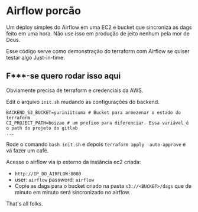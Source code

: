 # Airflow porcão

Um deploy simples do Airflow em uma EC2 e bucket que sincroniza as dags feito em uma hora. Não use isso em produção de jeito nenhum pela mor de Deus.

Esse código serve como demonstração do terraform com Airflow se quiser testar algo Just-in-time.

## F\*\*\*-se quero rodar isso aqui

Obviamente precisa de terraform e credenciais da AWS.

Edit o arquivo `init.sh` mudando as configurações do backend.

```shell
BACKEND_S3_BUCKET=yuriniitsuma # Bucket para armezenar o estado do terraform
CI_PROJECT_PATH=boizao # um prefixo para diferenciar. Essa variável é o path do projeto do gitlab
...
```

Rode o comando `bash init.sh` e depois `terraform apply -auto-approve` e vá fazer um café.

Acesse o airflow via ip externo da instância ec2 criada:

- `http://IP_DO_AIRFLOW:8080`
- user: `airflow` password: `airflow`
- Copie as dags para o bucket criado na pasta `s3://<BUCKET>/dags` que de minuto em minuto será sincronizado no airflow.

That's all folks.
